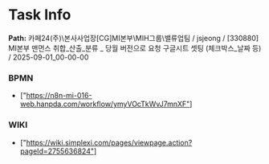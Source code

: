# Task Info

**Path:** 카페24(주)\본사사업장\[CG]MI본부\MIH그룹\밸류업팀 / jsjeong / [330880] MI본부 맨먼스 취합_산출_분류 _ 당월 버전으로 요청 구글시트 셋팅 (체크박스_날짜 등) / 2025-09-01_00-00-00

### BPMN
- ["https://n8n-mi-016-web.hanpda.com/workflow/ymyVOcTkWvJ7mnXF"]

### WIKI
- ["https://wiki.simplexi.com/pages/viewpage.action?pageId=2755636824"]

